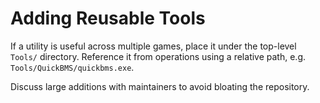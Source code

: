 # Adding Reusable Tools

If a utility is useful across multiple games, place it under the top-level `Tools/` directory. Reference it from operations using a relative path, e.g. `Tools/QuickBMS/quickbms.exe`.

Discuss large additions with maintainers to avoid bloating the repository.
